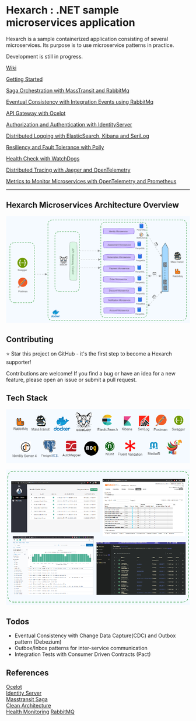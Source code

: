 # Hexarch : .NET sample microservices application #

Hexarch is a sample containerized application consisting of several microservices.
Its purpose is to use microservice patterns in practice.

Development is still in progress. 

[Wiki](https://github.com/rifat-simoom/hexarch/wiki)  

[Getting Started](https://github.com/rifat-simoom/hexarch/wiki/Getting-Started)

[Saga Orchestration with MassTransit and RabbitMq](https://github.com/rifat-simoom/hexarch/wiki/Saga-Orchestration-with-MassTransit-and-RabbitMq)

[Eventual Consistency with Integration Events using RabbitMq](https://github.com/rifat-simoom/hexarch/wiki/Eventual-Consistency-with-Integration-Events-using-RabbitMq)

[API Gateway with Ocelot](https://github.com/rifat-simoom/hexarch/wiki/API-Gateway-with-Ocelot)

[Authorization and Authentication with IdentityServer](https://github.com/rifat-simoom/hexarch/wiki/Authorization-and-Authentication-with-IdentityServer)

[Distributed Logging with ElasticSearch, Kibana and SeriLog](https://github.com/rifat-simoom/hexarch/wiki/Distributed-Logging-with-ElasticSearch,-Kibana,-and-SeriLog)

[Resiliency and Fault Tolerance with Polly](https://github.com/rifat-simoom/hexarch/wiki/Resiliency-and-Fault-Tolerance-with-Polly)

[Health Check with WatchDogs](https://github.com/rifat-simoom/hexarch/wiki/Health-Check-with-WatchDogs)

[Distributed Tracing with Jaeger and OpenTelemetry](https://github.com/rifat-simoom/hexarch/wiki/Distributed-Tracing-with-Jaeger-and-OpenTelemetry)

[Metrics to Monitor Microservices with OpenTelemetry and Prometheus](https://github.com/rifat-simoom/hexarch/wiki/Metrics-to-Monitor-Microservices-with-OpenTelemetry)


---


## Hexarch Microservices Architecture Overview
![microserviceArchitectureOverview](img/microserviceArchitectureOverview.png)

## Contributing
:star: Star this project on GitHub - it's the first step to become a Hexarch supporter!

Contributions are welcome! If you find a bug or have an idea for a new feature, please open an issue or submit a pull request.   

## Tech Stack
![techStack](img/techStack.png)  
  

![screensOverview](img/screensOverview.png)

## Todos ## 
- Eventual Consistency with Change Data Capture(CDC) and Outbox pattern (Debezium) 
- Outbox/Inbox patterns for inter-service communication 
- Integration Tests with Consumer Driven Contracts (Pact) 
 

## References

[Ocelot](https://ocelot.readthedocs.io/en/latest/introduction/gettingstarted.html)  
[Identity Server](https://identityserver4.readthedocs.io/en/latest/quickstarts/0_overview.html)  
[Masstransit Saga](https://masstransit.io/documentation/patterns/saga)  
[Clean Architecture](https://github.com/jasontaylordev/CleanArchitecture)  
[Health Monitoring](https://learn.microsoft.com/en-us/dotnet/architecture/microservices/implement-resilient-applications/monitor-app-health)
[RabbitMQ](https://www.rabbitmq.com/documentation.html)  














